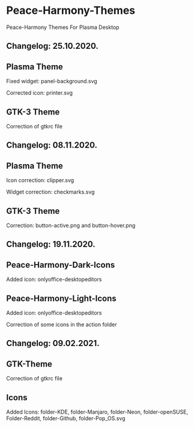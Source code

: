 # Peace-Harmony-Themes
Peace-Harmony Themes For Plasma Desktop 

Changelog: 25.10.2020.
----------------------

Plasma Theme 
-------------

Fixed widget: panel-background.svg

Corrected icon: printer.svg

GTK-3 Theme
-----------

Correction of gtkrc file

Changelog: 08.11.2020.
---------------------

Plasma Theme
-------------

Icon correction: clipper.svg

Widget correction: checkmarks.svg

GTK-3 Theme
-----------

Correction: button-active.png and button-hover.png

Changelog: 19.11.2020.
----------------------

Peace-Harmony-Dark-Icons
------------------------

Added icon: onlyoffice-desktopeditors

Peace-Harmony-Light-Icons
-------------------------

Added icon: onlyoffice-desktopeditors

Correction of some icons in the action folder

Changelog: 09.02.2021.
----------------------

GTK-Theme
---------

Correction of gtkrc file

Icons
------

Added Icons: folder-KDE, folder-Manjaro, folder-Neon, folder-openSUSE, Folder-Reddit, folder-Github, folder-Pop_OS.svg




